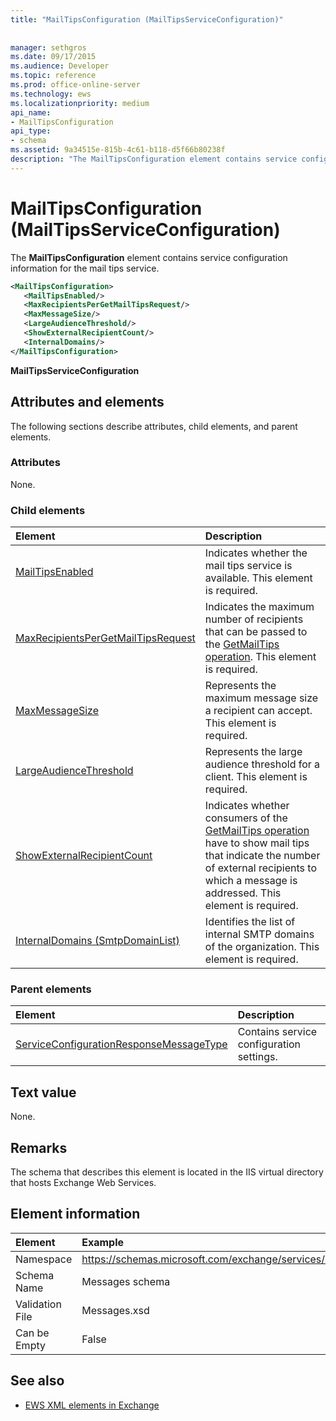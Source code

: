 ```yaml
---
title: "MailTipsConfiguration (MailTipsServiceConfiguration)"
 
 
manager: sethgros
ms.date: 09/17/2015
ms.audience: Developer
ms.topic: reference
ms.prod: office-online-server
ms.technology: ews
ms.localizationpriority: medium
api_name:
- MailTipsConfiguration
api_type:
- schema
ms.assetid: 9a34515e-815b-4c61-b118-d5f66b80238f
description: "The MailTipsConfiguration element contains service configuration information for the mail tips service."
---
```


# MailTipsConfiguration (MailTipsServiceConfiguration)

The **MailTipsConfiguration** element contains service configuration information for the mail tips service. 
  
```XML
<MailTipsConfiguration>
   <MailTipsEnabled/>
   <MaxRecipientsPerGetMailTipsRequest/>
   <MaxMessageSize/>
   <LargeAudienceThreshold/>
   <ShowExternalRecipientCount/>
   <InternalDomains/>
</MailTipsConfiguration>
```

 **MailTipsServiceConfiguration**
## Attributes and elements

The following sections describe attributes, child elements, and parent elements.
  
### Attributes

None.
  
### Child elements

|**Element**|**Description**|
|:-----|:-----|
|[MailTipsEnabled](mailtipsenabled.md) <br/> |Indicates whether the mail tips service is available. This element is required.  <br/> |
|[MaxRecipientsPerGetMailTipsRequest](maxrecipientspergetmailtipsrequest.md) <br/> |Indicates the maximum number of recipients that can be passed to the [GetMailTips operation](getmailtips-operation.md). This element is required.  <br/> |
|[MaxMessageSize](maxmessagesize.md) <br/> |Represents the maximum message size a recipient can accept. This element is required.  <br/> |
|[LargeAudienceThreshold](largeaudiencethreshold.md) <br/> |Represents the large audience threshold for a client. This element is required.  <br/> |
|[ShowExternalRecipientCount](showexternalrecipientcount.md) <br/> |Indicates whether consumers of the [GetMailTips operation](getmailtips-operation.md) have to show mail tips that indicate the number of external recipients to which a message is addressed. This element is required.  <br/> |
|[InternalDomains (SmtpDomainList)](internaldomains-smtpdomainlist.md) <br/> |Identifies the list of internal SMTP domains of the organization. This element is required.  <br/> |
   
### Parent elements

|**Element**|**Description**|
|:-----|:-----|
|[ServiceConfigurationResponseMessageType](serviceconfigurationresponsemessagetype.md) <br/> |Contains service configuration settings.  <br/> |
   
## Text value

None.
  
## Remarks

The schema that describes this element is located in the IIS virtual directory that hosts Exchange Web Services.
  
## Element information

| Element | Example |
|:-----|:-----|
|Namespace  <br/> |https://schemas.microsoft.com/exchange/services/2006/messages  <br/> |
|Schema Name  <br/> |Messages schema  <br/> |
|Validation File  <br/> |Messages.xsd  <br/> |
|Can be Empty  <br/> |False  <br/> |
   
## See also



- [EWS XML elements in Exchange](ews-xml-elements-in-exchange.md)

